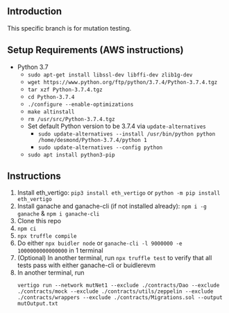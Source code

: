 ## Introduction
This specific branch is for mutation testing.

## Setup Requirements (AWS instructions)
- Python 3.7
    - `sudo apt-get install libssl-dev libffi-dev zlib1g-dev`
    - `wget https://www.python.org/ftp/python/3.7.4/Python-3.7.4.tgz`
    - `tar xzf Python-3.7.4.tgz`
    - `cd Python-3.7.4`
    - `./configure --enable-optimizations`
    - `make altinstall`
    - `rm /usr/src/Python-3.7.4.tgz`
    - Set default Python version to be 3.7.4 via `update-alternatives`
      - `sudo update-alternatives --install /usr/bin/python python /home/desmond/Python-3.7.4/python 1`
      - `sudo update-alternatives --config python`
    - `sudo apt install python3-pip`


## Instructions
1. Install eth_vertigo: `pip3 install eth_vertigo` or `python -m pip install eth_vertigo`
2. Install ganache and ganache-cli (if not installed already): `npm i -g ganache` & `npm i ganache-cli`
3. Clone this repo
4. `npm ci`
5. `npx truffle compile`
6. Do either `npx buidler node` or `ganache-cli -l 9000000 -e 1000000000000000` in 1 terminal
7. (Optional) In another terminal, run `npx truffle test` to verify that all tests pass with either ganache-cli or buidlerevm
8. In another terminal, run 
    ```
    vertigo run --network mutNet1 --exclude ./contracts/Dao --exclude ./contracts/mock --exclude ./contracts/utils/zeppelin --exclude ./contracts/wrappers --exclude ./contracts/Migrations.sol --output mutOutput.txt
    ```